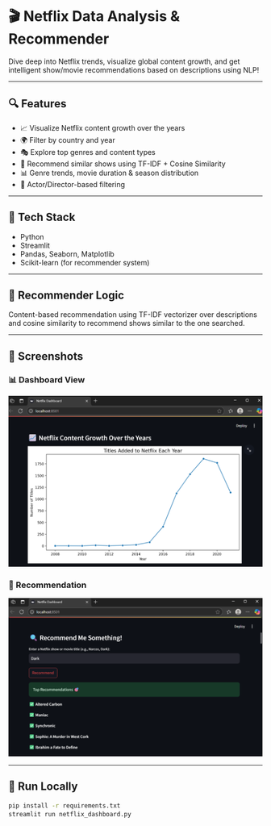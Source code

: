 # 🎬 Netflix Data Analysis & Recommender

Dive deep into Netflix trends, visualize global content growth, and get intelligent show/movie recommendations based on descriptions using NLP!

---

## 🔍 Features

- 📈 Visualize Netflix content growth over the years  
- 🌍 Filter by country and year  
- 🎭 Explore top genres and content types  
- 🤖 Recommend similar shows using TF-IDF + Cosine Similarity  
- 📊 Genre trends, movie duration & season distribution  
- 🎥 Actor/Director-based filtering  

---

## 🚀 Tech Stack

- Python  
- Streamlit  
- Pandas, Seaborn, Matplotlib  
- Scikit-learn (for recommender system)  

---

## 🧠 Recommender Logic

Content-based recommendation using TF-IDF vectorizer over descriptions and cosine similarity to recommend shows similar to the one searched.

---

## 📸 Screenshots

### 📊 Dashboard View  
![Dashboard Screenshot](assets/dashboard%20images/Screenshot%202025-06-24%20120140.png)

### 🤖 Recommendation  
![Recommendation Screenshot](assets/recommendation%20images/Screenshot%202025-06-24%20115952.png)

---

## 🏁 Run Locally

```bash
pip install -r requirements.txt
streamlit run netflix_dashboard.py


